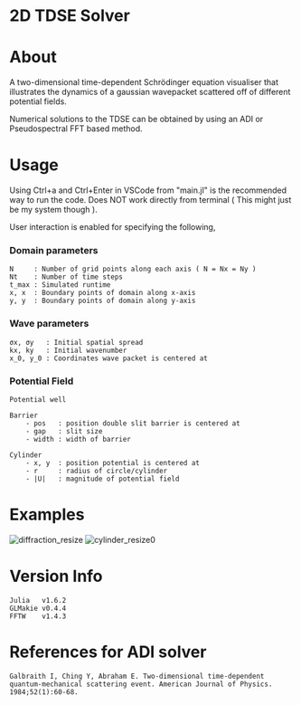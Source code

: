 
2D TDSE Solver
===============================
# About

A two-dimensional time-dependent Schrödinger equation visualiser that illustrates the dynamics of a gaussian wavepacket scattered off of different potential fields.

Numerical solutions to the TDSE can be obtained by using an ADI or Pseudospectral FFT based method.


# Usage

Using Ctrl+a and Ctrl+Enter in VSCode from "main.jl" is the recommended way to run the code. Does NOT work directly from terminal ( This might just be my system though ). 



User interaction is enabled for specifying the following,

### Domain parameters
```
N     : Number of grid points along each axis ( N = Nx = Ny )
Nt    : Number of time steps
t_max : Simulated runtime
x, x  : Boundary points of domain along x-axis
y, y  : Boundary points of domain along y-axis
```

### Wave parameters
```
σx, σy   : Initial spatial spread 
kx, ky   : Initial wavenumber
x_0, y_0 : Coordinates wave packet is centered at 
```

### Potential Field 
```
Potential well

Barrier
    - pos   : position double slit barrier is centered at
    - gap   : slit size
    - width : width of barrier

Cylinder 
    - x, y  : position potential is centered at
    - r     : radius of circle/cylinder
    - |U|   : magnitude of potential field
```
# Examples
![diffraction_resize](https://user-images.githubusercontent.com/81137805/135265939-afa2d024-cc1e-4ed9-8fe6-c36559cac022.gif)
![cylinder_resize0](https://user-images.githubusercontent.com/81137805/135265989-486c3b8c-87eb-4c75-91d3-a571d49327b9.gif)
# Version Info
```
Julia   v1.6.2
GLMakie v0.4.4
FFTW    v1.4.3
```

# References for ADI solver

```
Galbraith I, Ching Y, Abraham E. Two‐dimensional time‐dependent quantum‐mechanical scattering event. American Journal of Physics. 1984;52(1):60-68. 
```




